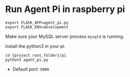 # Run Agent Pi in raspberry pi

  ```
  export FLASK_APP=agent_pi.py
  export FLASK_ENV=development
  ```

  Make sure your MySQL server process `mysqld` is running.

  install the python3 in your pi.
  ```
  cd {project_root_folder}/pi
  python3 agent_pi.py
  ```
  
- Default port: `5000`

